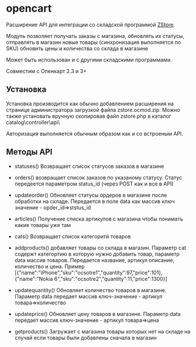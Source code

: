 # opencart
Расширение API для  интеграции со складской программой  [ZStore](http://zippy.com.ua/zstore).   

Модуль позволяет  получать заказы  с магазина, обновлять их статусы, отправлять в магазин новые  товары (синхронизация выполняется  по SKU) обновить цены и количества  со  склада  в  магазине

Может быть использован  и с  другими складскими  программами. 

Совместим  с  Опенкарт 2.3 и 3+


## Установка
 Установка  производится  как  обычно добавлением расширения на странице  администратора загрузкой файла zstore.ocmod.zip.
 Можно также установать вручную скопировав  файл zstore.php в каталог  catalog\controller\api\


 Авторизация выполняется  обычным образом как  и со встроеным  API.

## Методы API
* statuses()
Возвращает список  статусов заказов  в  магазине
* orders() 
возвращает список  заказов  по  указаному статусу. Статус передеется  параметром status_id  (через POST как  и все в  API)
* updateorder()   Обновляет статусы ордеров  в магазине после  обработки на  складе. Передается в поле data как  массив  ключ значение - opder_id=>ststus_id
* articles()  Получение списка  артикулов  с магазина  чтобы  понимать  какие  товары  уже  там
* cats()  Возвращает список  категоритй товаров
* addproducts()  добавляет  товары  со склада  в магазин. Параметр cat  содержт категортию в  которую нужно добавить товар,
параметр  data массив товаров.  Передается  название, артикул описание, количество и цена.  Пример  
[{"name":"iPhone","sku":"ocsotre1","quantity":97,"price":101},{"name":"Nokia 6","sku":"ocsotre2","quantity":11,"price":1300}]


* updatequantity()  Обновляет количество  товаров в магазине. Параметр data передает  массив ключ-значение - артикул товара=>количество
* updateprice() Обновляет цену товаров в магазине. Параметр data передает  массив ключ-значение - артикул товара=>цена

* getproducts() Загружает с  магазина товары которых нет на  складе на случай если товары были  добавлены  сначала  в  магазин



